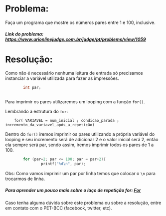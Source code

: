 # Problema:
 
Faça um programa que mostre os números pares entre 1 e 100, inclusive.
 
##### Link do problema: https://www.urionlinejudge.com.br/judge/pt/problems/view/1059
 
# Resolução:
 
Como não é necessário nenhuma leitura de entrada só precisamos instanciar a variável utilizada para fazer as impressões.
 
```c
        int par;
 
```
 
Para imprimir os pares utilizaremos um looping com a função `for()`.
 
Lembrando a estrutura do `for`:
 
        for( VARIAVEL = num_inicial ; condicao_parada ; incremento_da_variavel_após_a_repetição)
 
Dentro do `for()` iremos imprimir os pares utilizando a própria variável do looping e seu incremento será de adicionar 2 e o valor inicial será 2, então ela sempre será par, sendo assim, iremos imprimir todos os pares de 1 a 100.
 
```c
        for (par=2; par <= 100; par = par+2){
                printf("%d\n", par);
```
Obs: Como vamos imprimir um par por linha temos que colocar o `\n` para trocarmos de linha.
 
##### Para aprender um pouco mais sobre o laço de repetição for: [For](http://linguagemc.com.br/a-estrutura-de-repeticao-for-em-c/)
 
Caso tenha alguma dúvida sobre este problema ou sobre a resolução, entre em contato com o PET-BCC (facebook, twitter, etc).

